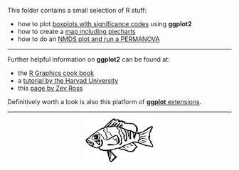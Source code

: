This folder contains a small selection of R stuff:

-   how to plot [boxplots with significance codes](signiv_boxplot.html)
    using **ggplot2**
-   how to create a [map including piecharts](pieMap/pieMap.html)
-   how to do an [NMDS plot and run a
    PERMANOVA](permanova/Permanova-tutorial.html)

------------------------------------------------------------------------

Further helpful information on **ggplot2** can be found at:

-   the [R Graphics cook book](http://www.cookbook-r.com/Graphs/)
-   a [tutorial by the Harvad
    University](http://tutorials.iq.harvard.edu/R/Rgraphics/Rgraphics.html#introduction)
-   this [page by Zev
    Ross](http://zevross.com/blog/2014/08/04/beautiful-plotting-in-r-a-ggplot2-cheatsheet-3/)

Definitively worth a look is also this platform of [**ggplot**
extensions](http://www.ggplot2-exts.org/).

------------------------------------------------------------------------
<div style="text-align:center"><img width=30%, src="./img.svg"></div>
